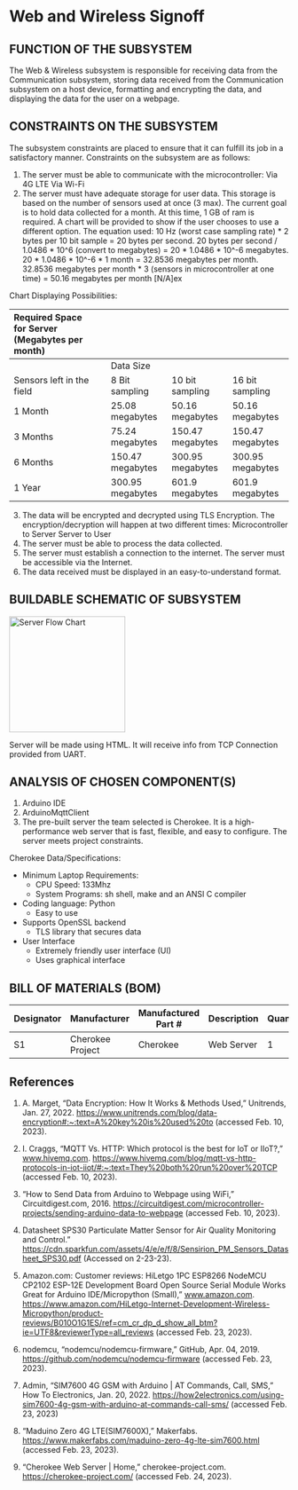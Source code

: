 # Web and Wireless Signoff
## FUNCTION OF THE SUBSYSTEM

The Web & Wireless subsystem is responsible for receiving data from the Communication subsystem, storing data received from the Communication subsystem on a host device, formatting and encrypting the data, and displaying the data for the user on a webpage.

## CONSTRAINTS ON THE SUBSYSTEM

The subsystem constraints are placed to ensure that it can fulfill its job in a satisfactory manner. Constraints on the subsystem are as follows:
1. The server must be able to communicate with the microcontroller:
Via 4G LTE
Via Wi-Fi
2. The server must have adequate storage for user data. This storage is based on the number of sensors used at once (3 max). The current goal is to hold data collected for a month. At this time, 1 GB of ram is required. A chart will be provided to show if the user chooses to use a different option. 
The equation used: 10 Hz (worst case sampling rate) * 2 bytes per 10 bit sample = 20 bytes per second. 20 bytes per second / 1.0486 * 10^6 (convert to megabytes) = 20 * 1.0486 * 10^-6 megabytes. 20 * 1.0486 * 10^-6 * 1 month = 32.8536 megabytes per month. 32.8536 megabytes per month * 3 (sensors in microcontroller at one time) = 50.16  megabytes per month [N/A]ex

Chart Displaying Possibilities:

|Required Space for Server (Megabytes per month)| | | | |
|:----|:----|:----|:----|:----|
| | |Data Size| | |
|Sensors left in the field| |8 Bit sampling|10 bit sampling|16 bit sampling|
|1 Month| |25.08 megabytes|50.16 megabytes|50.16 megabytes|
|3 Months| |75.24 megabytes|150.47 megabytes|150.47 megabytes|
|6 Months| |150.47 megabytes|300.95 megabytes|300.95 megabytes|
|1 Year| |300.95 megabytes|601.9 megabytes|601.9 megabytes|



3. The data will be encrypted and decrypted using TLS Encryption. The encryption/decryption will happen at two different times:
Microcontroller to Server
Server to User
4. The server must be able to process the data collected.
5. The server must establish a connection to the internet. The server must be accessible via the Internet.
6. The data received must be displayed in an easy-to-understand format.



## BUILDABLE SCHEMATIC OF SUBSYSTEM

<img width="209" alt="Server Flow Chart" src="https://user-images.githubusercontent.com/110966922/221298770-8a3229b9-522d-4038-99cb-fc014aa2086b.png">


Server will be made using HTML. It will receive info from TCP Connection provided from UART. 

## ANALYSIS OF CHOSEN COMPONENT(S)

1. Arduino IDE
2. ArduinoMqttClient
3. The pre-built server the team selected is Cherokee. It is a high-performance web server that is fast, flexible, and easy to configure. The server meets project constraints. 

Cherokee Data/Specifications: 
- Minimum Laptop Requirements:
  - CPU Speed: 133Mhz
  - System Programs: sh shell, make and an ANSI C compiler
- Coding language: Python
  - Easy to use
- Supports OpenSSL backend
  - TLS library that secures data
- User Interface
  - Extremely friendly user interface (UI)
  - Uses graphical interface


## BILL OF MATERIALS (BOM)

| Designator | Manufacturer      | Manufactured Part # | Description                                                                                     | Quantity | Price Each |
| ---------- | ----------------  | ------------------- | ----------------------------------------------------------------------------------------------- | -------- | ---------- |
| S1         | Cherokee Project | Cherokee | Web Server | 1        | $0     |


## References
1. A. Marget, “Data Encryption: How It Works & Methods Used,” Unitrends, Jan. 27, 2022. https://www.unitrends.com/blog/data-encryption#:~:text=A%20key%20is%20used%20to (accessed Feb. 10, 2023).
‌
2. I. Craggs, “MQTT Vs. HTTP: Which protocol is the best for IoT or IIoT?,” www.hivemq.com. https://www.hivemq.com/blog/mqtt-vs-http-protocols-in-iot-iiot/#:~:text=They%20both%20run%20over%20TCP (accessed Feb. 10, 2023).
‌
3. “How to Send Data from Arduino to Webpage using WiFi,” Circuitdigest.com, 2016. https://circuitdigest.com/microcontroller-projects/sending-arduino-data-to-webpage (accessed Feb. 10, 2023).
‌
4. Datasheet SPS30 Particulate Matter Sensor for Air Quality Monitoring and Control.” https://cdn.sparkfun.com/assets/4/e/e/f/8/Sensirion_PM_Sensors_Datasheet_SPS30.pdf (Accessed on 2-23-23).

5. Amazon.com: Customer reviews: HiLetgo 1PC ESP8266 NodeMCU CP2102 ESP-12E Development Board Open Source Serial Module Works Great for Arduino IDE/Micropython (Small),” www.amazon.com. https://www.amazon.com/HiLetgo-Internet-Development-Wireless-Micropython/product-reviews/B010O1G1ES/ref=cm_cr_dp_d_show_all_btm?ie=UTF8&reviewerType=all_reviews (accessed Feb. 23, 2023).
‌
6. nodemcu, “nodemcu/nodemcu-firmware,” GitHub, Apr. 04, 2019. https://github.com/nodemcu/nodemcu-firmware (accessed Feb. 23, 2023).

7. Admin, “SIM7600 4G GSM with Arduino | AT Commands, Call, SMS,” How To Electronics, Jan. 20, 2022. https://how2electronics.com/using-sim7600-4g-gsm-with-arduino-at-commands-call-sms/ (accessed Feb. 23, 2023)
‌
8. “Maduino Zero 4G LTE(SIM7600X),” Makerfabs. https://www.makerfabs.com/maduino-zero-4g-lte-sim7600.html (accessed Feb. 23, 2023).

9. “Cherokee Web Server | Home,” cherokee-project.com. https://cherokee-project.com/ (accessed Feb. 24, 2023).
‌

